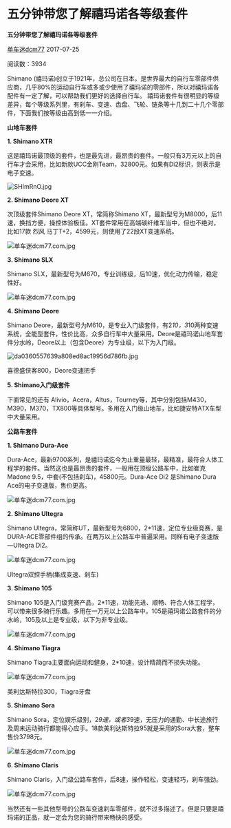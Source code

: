 # 五分钟带您了解禧玛诺各等级套件

**五分钟带您了解禧玛诺各等级套件**

[单车迷dcm77](https://www.weibo.com/u/5979202967) 2017-07-25

阅读数：3934

Shimano (禧玛诺)创立于1921年，总公司在日本，是世界最大的自行车零部件供应商，几乎80%的运动自行车或多或少使用了禧玛诺的零部件，所以对禧玛诺各配件有一定了解，可以帮助我们更好的选择自行车。 禧玛诺套件有很明显的等级差异，每个等级系列里，有刹车、变速、齿盘、飞轮、链条等十几到二十几个零部件，下面我们按等级由高到低一一介绍。

**山地车套件**

**1. Shimano XTR**

这是禧玛诺最顶级的套件，也是最先进，最昂贵的套件。一般只有3万元以上的自行车才会采用，比如新款UCC金刚Team，32800元。如果有Di2标识，则表示是电子变速。

![SHImRnO.jpg](%E4%BA%94%E5%88%86%E9%92%9F%E5%B8%A6%E6%82%A8%E4%BA%86%E8%A7%A3%E7%A6%A7%E7%8E%9B%E8%AF%BA%E5%90%84%E7%AD%89%E7%BA%A7%E5%A5%97%E4%BB%B6%201e7b116770b74a4c89b48da71344428f/SHImRnO.jpg)

**2. Shimano Deore XT**

次顶级套件Shimano Deore XT，常简称Shimano XT，最新型号为M8000，后11速，换挡方便，操控体验极佳。XT套件常用在高端碳纤维车当中，但也不绝对，比如17款 烈风 马丁T+2，4599元，则使用了22段XT变速系统。

![单车迷dcm77.com.jpg](%E4%BA%94%E5%88%86%E9%92%9F%E5%B8%A6%E6%82%A8%E4%BA%86%E8%A7%A3%E7%A6%A7%E7%8E%9B%E8%AF%BA%E5%90%84%E7%AD%89%E7%BA%A7%E5%A5%97%E4%BB%B6%201e7b116770b74a4c89b48da71344428f/%E5%8D%95%E8%BD%A6%E8%BF%B7dcm77.com.jpg)

**3. Shimano SLX**

Shimano SLX，最新型号为M670，专业训练级，后10速，优化动力传输，稳定性好。

![单车迷dcm77.com.jpg](%E4%BA%94%E5%88%86%E9%92%9F%E5%B8%A6%E6%82%A8%E4%BA%86%E8%A7%A3%E7%A6%A7%E7%8E%9B%E8%AF%BA%E5%90%84%E7%AD%89%E7%BA%A7%E5%A5%97%E4%BB%B6%201e7b116770b74a4c89b48da71344428f/%E5%8D%95%E8%BD%A6%E8%BF%B7dcm77.com%201.jpg)

**4. Shimano Deore**

Shimano Deore，最新型号为M610，是专业入门级套件，有2*10，3*10两种变速系统，全能型套件，性价比高，众多自行车中大量采用。Deore是禧玛诺山地车套件分水岭，Deore以上（包含Deore）为专业级，以下为入门级。

![da0360557639a808ed8ac19956d786fb.jpg](%E4%BA%94%E5%88%86%E9%92%9F%E5%B8%A6%E6%82%A8%E4%BA%86%E8%A7%A3%E7%A6%A7%E7%8E%9B%E8%AF%BA%E5%90%84%E7%AD%89%E7%BA%A7%E5%A5%97%E4%BB%B6%201e7b116770b74a4c89b48da71344428f/da0360557639a808ed8ac19956d786fb.jpg)

喜德盛侠客800，Deore变速把手

**5. Shimano入门级套件**

下面常见的还有 Alivio，Acera，Altus，Tourney等，其中分别包括M430，M390，M370，TX800等具体型号。多用在入门级山地车，比如捷安特ATX车型中大量采用。

**公路车套件**

**1. Shimano Dura-Ace**

Dura-Ace，最新9700系列，是禧玛诺迄今为止重量最轻，最精准，最符合人体工程学的套件。当然这也是最昂贵的套件，一般用在顶级公路车中，比如崔克Madone 9.5，中套(不包括刹车)，45800元。Dura-Ace Di2 是Shimano Dura Ace的电子变速版，售价更高。

![单车迷dcm77.com.jpg](%E4%BA%94%E5%88%86%E9%92%9F%E5%B8%A6%E6%82%A8%E4%BA%86%E8%A7%A3%E7%A6%A7%E7%8E%9B%E8%AF%BA%E5%90%84%E7%AD%89%E7%BA%A7%E5%A5%97%E4%BB%B6%201e7b116770b74a4c89b48da71344428f/%E5%8D%95%E8%BD%A6%E8%BF%B7dcm77.com%202.jpg)

**2. Shimano Ultegra**

Shimano Ultegra，常简称UT，最新型号为6800，2*11速，定位专业级竞赛，是DURA-ACE零部件组的传承。在两万以上公路车中普遍采用。同样有电子变速版—Ultegra Di2。

![单车迷dcm77.com.jpg](%E4%BA%94%E5%88%86%E9%92%9F%E5%B8%A6%E6%82%A8%E4%BA%86%E8%A7%A3%E7%A6%A7%E7%8E%9B%E8%AF%BA%E5%90%84%E7%AD%89%E7%BA%A7%E5%A5%97%E4%BB%B6%201e7b116770b74a4c89b48da71344428f/%E5%8D%95%E8%BD%A6%E8%BF%B7dcm77.com%203.jpg)

Ultegra双控手柄(集成变速、刹车)

**3. Shimano 105**

Shimano 105是入门级竞赛产品，2*11速，功能先进、顺畅、符合人体工程学，可以带来很多骑行乐趣。多用在一万元以上公路车中。105是禧玛诺公路套件的分水岭，105及以上是专业级，以下为非专业级。

![单车迷dcm77.com.jpg](%E4%BA%94%E5%88%86%E9%92%9F%E5%B8%A6%E6%82%A8%E4%BA%86%E8%A7%A3%E7%A6%A7%E7%8E%9B%E8%AF%BA%E5%90%84%E7%AD%89%E7%BA%A7%E5%A5%97%E4%BB%B6%201e7b116770b74a4c89b48da71344428f/%E5%8D%95%E8%BD%A6%E8%BF%B7dcm77.com%204.jpg)

**4. Shimano Tiagra**

Shimano Tiagra主要面向运动和健身，2*10速，设计精简而不损失功能。

![单车迷dcm77.com.jpg](%E4%BA%94%E5%88%86%E9%92%9F%E5%B8%A6%E6%82%A8%E4%BA%86%E8%A7%A3%E7%A6%A7%E7%8E%9B%E8%AF%BA%E5%90%84%E7%AD%89%E7%BA%A7%E5%A5%97%E4%BB%B6%201e7b116770b74a4c89b48da71344428f/%E5%8D%95%E8%BD%A6%E8%BF%B7dcm77.com%205.jpg)

美利达斯特拉300，Tiagra牙盘

**5. Shimano Sora**

Shimano Sora，定位娱乐级别，2*9速，或者3*9速，无压力的通勤、中长途旅行及周末运动骑行都能得心应手。18款美利达斯特拉95就是采用的Sora大套，整车售价3798元。

![单车迷dcm77.com.jpg](%E4%BA%94%E5%88%86%E9%92%9F%E5%B8%A6%E6%82%A8%E4%BA%86%E8%A7%A3%E7%A6%A7%E7%8E%9B%E8%AF%BA%E5%90%84%E7%AD%89%E7%BA%A7%E5%A5%97%E4%BB%B6%201e7b116770b74a4c89b48da71344428f/%E5%8D%95%E8%BD%A6%E8%BF%B7dcm77.com%206.jpg)

**6. Shimano Claris**

Shimano Claris，入门级公路车套件，后8速，操作轻松，变速轻巧，刹车强劲。

![单车迷dcm77.com.jpg](%E4%BA%94%E5%88%86%E9%92%9F%E5%B8%A6%E6%82%A8%E4%BA%86%E8%A7%A3%E7%A6%A7%E7%8E%9B%E8%AF%BA%E5%90%84%E7%AD%89%E7%BA%A7%E5%A5%97%E4%BB%B6%201e7b116770b74a4c89b48da71344428f/%E5%8D%95%E8%BD%A6%E8%BF%B7dcm77.com%207.jpg)

当然还有一些其他型号的公路车变速刹车零部件，就不过多描述了。但是只要是禧玛诺的正品，就一定会为您的骑行带来畅快的感受。